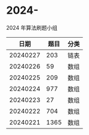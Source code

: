 # 2024-

2024 年算法刷题小组

| 日期     | 题目 | 分类 |
| -------- | ---- | ---- |
| 20240227 | 203  | 链表 |
| 20240226 | 59   | 数组 |
| 20240225 | 209  | 数组 |
| 20240224 | 977  | 数组 |
| 20240223 | 27   | 数组 |
| 20240222 | 704  | 数组 |
| 20240221 | 1365 | 数组 |

